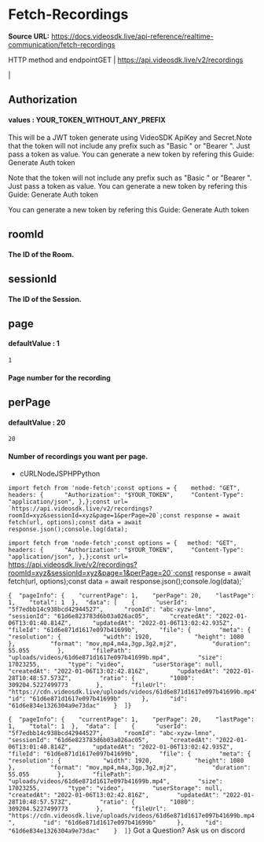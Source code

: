 # Fetch-Recordings

**Source URL:** https://docs.videosdk.live/api-reference/realtime-communication/fetch-recordings

HTTP method and endpointGET | https://api.videosdk.live/v2/recordings

|

## Authorization

#### values  :    YOUR_TOKEN_WITHOUT_ANY_PREFIX

This will be a JWT token generate using VideoSDK ApiKey and Secret.Note that the token will not include any prefix such as "Basic " or "Bearer ". Just pass a token as value. You can generate a new token by refering this Guide: Generate Auth token

Note that the token will not include any prefix such as "Basic " or "Bearer ". Just pass a token as value. You can generate a new token by refering this Guide: Generate Auth token

You can generate a new token by refering this Guide: Generate Auth token

## roomId

#### The ID of the Room.

## sessionId

#### The ID of the Session.

## page

#### defaultValue  :    1

`1`
#### Page number for the recording

## perPage

#### defaultValue  :    20

`20`
#### Number of recordings you want per page.

- cURLNodeJSPHPPython

```
import fetch from 'node-fetch';const options = {	method: "GET",	headers: {		"Authorization": "$YOUR_TOKEN",		"Content-Type": "application/json",	},};const url= `https://api.videosdk.live/v2/recordings?roomId=xyz&sessionId=xyz&page=1&perPage=20`;const response = await fetch(url, options);const data = await response.json();console.log(data);
```

`import fetch from 'node-fetch';const options = {	method: "GET",	headers: {		"Authorization": "$YOUR_TOKEN",		"Content-Type": "application/json",	},};const url= `https://api.videosdk.live/v2/recordings?roomId=xyz&sessionId=xyz&page=1&perPage=20`;const response = await fetch(url, options);const data = await response.json();console.log(data);`
```
{  "pageInfo": {    "currentPage": 1,    "perPage": 20,    "lastPage": 1,    "total": 1  },  "data": [    {      "userId": "5f7edbb14c938bcd42944527",      "roomId": "abc-xyzw-lmno",      "sessionId": "61d6e823783d6b03a026ac05",      "createdAt": "2022-01-06T13:01:40.814Z",      "updatedAt": "2022-01-06T13:02:42.935Z",      "fileId": "61d6e871d1617e097b41699b",      "file": {        "meta": {          "resolution": {            "width": 1920,            "height": 1080          },          "format": "mov,mp4,m4a,3gp,3g2,mj2",          "duration": 55.055        },        "filePath": "uploads/videos/61d6e871d1617e097b41699b.mp4",        "size": 17023255,        "type": "video",        "userStorage": null,        "createdAt": "2022-01-06T13:02:42.816Z",        "updatedAt": "2022-01-28T10:48:57.573Z",        "ratio": {          "1080": 309204.5227499773        },        "fileUrl": "https://cdn.videosdk.live/uploads/videos/61d6e871d1617e097b41699b.mp4",        "id": "61d6e871d1617e097b41699b"      },      "id": "61d6e834e1326304a9e73dac"    }  ]}
```

`{  "pageInfo": {    "currentPage": 1,    "perPage": 20,    "lastPage": 1,    "total": 1  },  "data": [    {      "userId": "5f7edbb14c938bcd42944527",      "roomId": "abc-xyzw-lmno",      "sessionId": "61d6e823783d6b03a026ac05",      "createdAt": "2022-01-06T13:01:40.814Z",      "updatedAt": "2022-01-06T13:02:42.935Z",      "fileId": "61d6e871d1617e097b41699b",      "file": {        "meta": {          "resolution": {            "width": 1920,            "height": 1080          },          "format": "mov,mp4,m4a,3gp,3g2,mj2",          "duration": 55.055        },        "filePath": "uploads/videos/61d6e871d1617e097b41699b.mp4",        "size": 17023255,        "type": "video",        "userStorage": null,        "createdAt": "2022-01-06T13:02:42.816Z",        "updatedAt": "2022-01-28T10:48:57.573Z",        "ratio": {          "1080": 309204.5227499773        },        "fileUrl": "https://cdn.videosdk.live/uploads/videos/61d6e871d1617e097b41699b.mp4",        "id": "61d6e871d1617e097b41699b"      },      "id": "61d6e834e1326304a9e73dac"    }  ]}`
Got a Question? Ask us on discord

